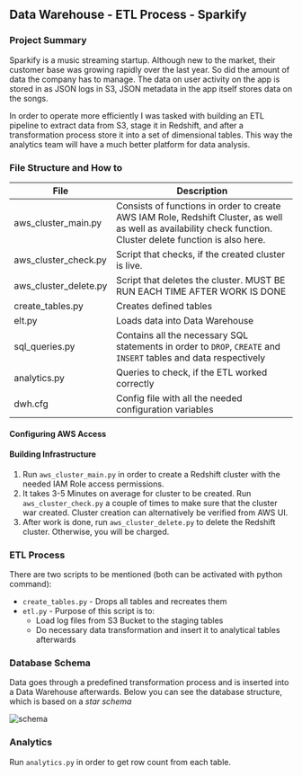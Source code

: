 ## Data Warehouse - ETL Process - Sparkify

### Project Summary

Sparkify is a music streaming startup. Although new to the market, their customer base was growing rapidly over the last year. So did the amount of data the company has to manage. The data on user activity on the app is stored in as JSON logs in S3, JSON metadata in the app itself stores data on the songs.

In order to operate more efficiently I was tasked with building an ETL pipeline to extract data from S3, stage it in Redshift, and after a transformation process store it into a set of dimensional tables. This way the analytics team will have a much better platform for data analysis. 

### File Structure and How to

| File                  | Description                                                  |
| --------------------- | ------------------------------------------------------------ |
| aws_cluster_main.py   | Consists of functions in order to create AWS IAM Role, Redshift Cluster, as well as well as availability check function. Cluster delete function is also here. |
| aws_cluster_check.py  | Script that checks, if the created cluster is live.          |
| aws_cluster_delete.py | Script that deletes the cluster. MUST BE RUN EACH TIME AFTER WORK IS DONE |
| create_tables.py      | Creates defined tables                                       |
| elt.py                | Loads data into Data Warehouse                               |
| sql_queries.py        | Contains all the necessary SQL statements in order to ```DROP```, ```CREATE``` and ```INSERT``` tables and data respectively |
| analytics.py          | Queries to check, if the ETL worked correctly                |
| dwh.cfg               | Config file with all the needed configuration variables      |

#### Configuring AWS Access

#### Building Infrastructure

1. Run ```aws_cluster_main.py``` in order to create a Redshift cluster with the needed IAM Role access permissions. 
2. It takes 3-5 Minutes on average for cluster to be created. Run ```aws_cluster_check.py``` a couple of times to make sure that the cluster war created. Cluster creation can alternatively be verified from AWS UI.
3. After work is done, run ```aws_cluster_delete.py``` to delete the Redshift cluster. Otherwise, you will be charged.

### ETL Process

There are two scripts to be mentioned (both can be activated with python command):

* ```create_tables.py``` - Drops all tables and recreates them
* ```etl.py``` - Purpose of this script is to:
  * Load log files from S3 Bucket to the staging tables
  * Do necessary data transformation and insert it to analytical tables afterwards 

### Database Schema

Data goes through a predefined transformation process and is inserted into a Data Warehouse afterwards. Below you can see the database structure, which is based on a *star schema*

![schema](/images/schema.png)

### Analytics

Run ```analytics.py``` in order to get row count from each table.
